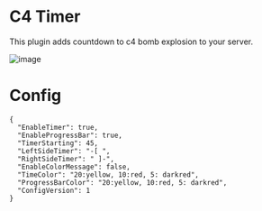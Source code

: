 # C4 Timer
This plugin adds countdown to c4 bomb explosion to your server.

![image](https://i.imgur.com/rE9S8ag.jpg)

# Config
```
{
  "EnableTimer": true,
  "EnableProgressBar": true,
  "TimerStarting": 45,
  "LeftSideTimer": "-[ ",
  "RightSideTimer": " ]-",
  "EnableColorMessage": false,
  "TimeColor": "20:yellow, 10:red, 5: darkred",
  "ProgressBarColor": "20:yellow, 10:red, 5: darkred",
  "ConfigVersion": 1
}

